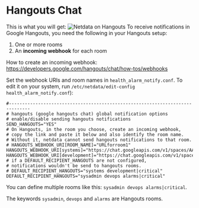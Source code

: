 # Hangouts Chat

This is what you will get:
![Netdata on Hangouts](https://user-images.githubusercontent.com/1153921/66427166-47de6900-e9c8-11e9-8322-b4b03f084dc1.png)
To receive notifications in Google Hangouts, you need the following in your Hangouts setup:

1. One or more rooms
2. An **incoming webhook** for each room

How to create an incoming webhook: 
https://developers.google.com/hangouts/chat/how-tos/webhooks

Set the webhook URIs and room names in `health_alarm_notify.conf`. To edit it on your system, run `/etc/netdata/edit-config health_alarm_notify.conf`):

```
#------------------------------------------------------------------------------
# hangouts (google hangouts chat) global notification options
# enable/disable sending hangouts notifications
SEND_HANGOUTS="YES"
# On Hangouts, in the room you choose, create an incoming webhook,
# copy the link and paste it below and also identify the room name.
# Without it, netdata cannot send hangouts notifications to that room.
# HANGOUTS_WEBHOOK_URI[ROOM_NAME]="URLforroom1"
HANGOUTS_WEBHOOK_URI[systems]="https://chat.googleapis.com/v1/spaces/AAAAXXXXXXX/..."
HANGOUTS_WEBHOOK_URI[development]="https://chat.googleapis.com/v1/spaces/AAAAYYYYY/..."
# if a DEFAULT_RECIPIENT_HANGOUTS are not configured,
# notifications wouldn't be send to hangouts rooms.
# DEFAULT_RECIPIENT_HANGOUTS="systems development|critical"
DEFAULT_RECIPIENT_HANGOUTS="sysadmin devops alarms|critical"
```
You can define multiple rooms like this: `sysadmin devops alarms|critical`.

The keywords `sysadmin`, `devops` and `alarms` are Hangouts rooms.
